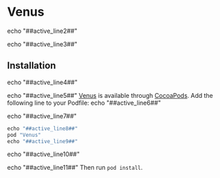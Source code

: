 # Venus
echo "##active_line2##"

echo "##active_line3##"
## Installation
echo "##active_line4##"

echo "##active_line5##"
[Venus](http://EXAMPLE/Venus.git) is available through [CocoaPods](https://cocoapods.org). Add the following line to your Podfile:
echo "##active_line6##"

echo "##active_line7##"
```ruby
echo "##active_line8##"
pod "Venus"
echo "##active_line9##"
```
echo "##active_line10##"

echo "##active_line11##"
Then run `pod install`.
